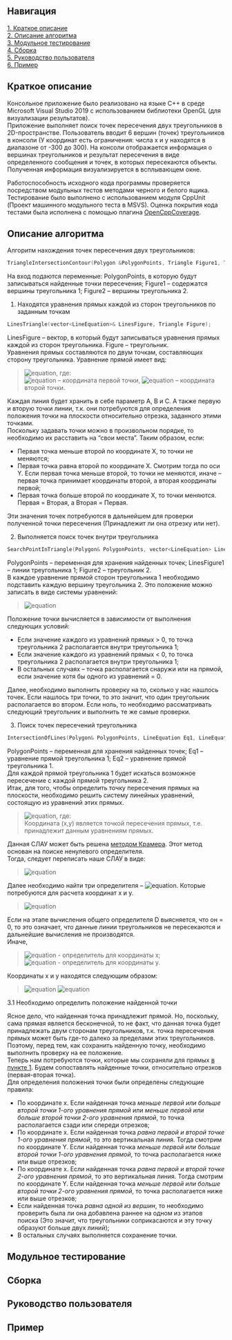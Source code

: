 ## Навигация   
[1. Краткое описание](#Description)  
[2. Описание алгоритма](#Algorithm)  
[3. Модульное тестирование](#UnitTests)  
[4. Сборка](#Build)  
[5. Руководство пользователя](#UsersManual)  
[6. Пример](#Example)  
  
<a name="Description"><h2>Краткое описание</h2></a>
Консольное приложение было реализовано на языке C++ в среде Microsoft Visual Studio 2019 с использованием библиотеки OpenGL (для визуализации результатов).  
Приложение выполняет поиск точек пересечения двух треугольников в 2D-пространстве.
Пользователь вводит 6 вершин (точек) треугольников в консоли (У координат есть ограничения: числа x и y находятся в диапазоне от -300 до 300). На консоли отображается информация о вершинах треугольников и результат пересечения в виде определенного сообщения и точек, в которых пересекаются объекты. Полученная информация визуализируется в всплывающем окне.  
  
Работоспособность исходного кода программы проверяется посредством модульных тестов методами черного и белого ящика. Тестирование было выполнено с использованием модуля CppUnit (Проект машинного модульного теста в MSVS). Оценка покрытия кода тестами была исполнена с помощью плагина [OpenCppCoverage](https://github.com/OpenCppCoverage/OpenCppCoverage).
<a name="Algorithm"><h2>Описание алгоритма</h2></a>
Алгоритм нахождения точек пересечения двух треугольников:  
```C++
TriangleIntersectionContour(Polygon &PolygonPoints, Triangle Figure1, Triangle Figure2);
```
На вход подаются переменные: PolygonPoints, в которую будут записываться найденные точки пересечения; Figure1 – содержатся вершины треугольника 1; Figure2 – вершины треугольника 2.  
<a name="Num1"></a>
1. Находятся уравнения прямых каждой из сторон треугольников по заданным точкам
```C++
LinesTriangle(vector<LineEquation>& LinesFigure, Triangle Figure);
```
LinesFigure – вектор, в который будут записываться уравнения прямых каждой из сторон треугольника. Figure – треугольник.  
Уравнения прямых составляются по двум точкам, составляющих сторону треугольника. Уравнение прямой имеет вид:  

> ![equation](https://latex.codecogs.com/svg.image?(y_1-&space;y_2)x&plus;(x_2-x_1)y&plus;(x_1&space;y_2-x_2&space;y_1)=0=>&space;Ax&plus;By&plus;C=0), где:  
> ![equation](https://latex.codecogs.com/svg.image?(x_1,&space;y_1)) – координата первой точки, ![equation](https://latex.codecogs.com/svg.image?(x_2,&space;y_2)) – координата второй точки. 
   
Каждая линия будет хранить в себе параметр A, B и С. А также первую и вторую точки линии, т.к. они потребуются для определения положения точки на плоскости относительно отрезка, заданного этими точками.  
Поскольку задавать точки можно в произвольном порядке, то необходимо их расставить на “свои места”. Таким образом, если:  
* Первая точка меньше второй по координате X, то точки не меняются;
* Первая точка равна второй по координате X. Смотрим тогда по оси Y. Если первая точка меньше второй, то точки не меняются, иначе – первая точка принимает координаты второй, а вторая координаты первой;
* Первая точка больше второй по координате X, то точки меняются. Первая = Вторая, а Вторая = Первая.  
  
Эти значения точек потребуются в дальнейшем для проверки полученной точки пересечения (Принадлежит ли она отрезку или нет).  
  
  2. Выполняется поиск точек внутри треугольника
```C++
SearchPointInTriangle(Polygon& PolygonPoints, vector<LineEquation> LinesFigure1, Triangle Figure2);
```
PolygonPoints – переменная для хранения найденных точек; LinesFigure1 – линии треугольника 1; Figure2 – треугольник 2.  
В каждое уравнение прямой сторон треугольника 1 необходимо подставить каждую вершину треугольника 2. Это положение можно записать в виде системы уравнений:  
  
> ![equation](https://latex.codecogs.com/svg.image?%5Cleft%5C%7B%5Cbegin%7Bmatrix%7D%20A_1x&plus;B_1y&plus;C_1=0%20%5C%5C%20A_2x&plus;B_2y&plus;C_2=0%20%5C%5C%20A_3x&plus;B_3y&plus;C_3=0%20%5C%5C%5Cend%7Bmatrix%7D%5Cright.%20)  
  
Положение точки вычисляется в зависимости от выполнения следующих условий:  
* Если значение каждого из уравнений прямых > 0, то точка треугольника 2 располагается внутри треугольника 1;
* Если значение каждого из уравнений прямых < 0, то точка треугольника 2 располагается внутри треугольника 1;
* В остальных случаях – точка располагается снаружи или на прямой, если значение хотя бы одного из уравнений = 0.  
  
Далее, необходимо выполнить проверку на то, сколько у нас нашлось точек. Если нашлось три точки, то это значит, что один треугольник располагается во втором. Если ноль, то необходимо рассматривать следующий треугольник и выполнить те же самые проверки.  
  
  3.	Поиск точек пересечений треугольника
```C++
IntersectionOfLines(Polygon& PolygonPoints, LineEquation Eq1, LineEquation Eq2);
```
PolygonPoints – переменная для хранения найденных точек; Eq1 – уравнение прямой треугольника 1; Eq2 – уравнение прямой треугольника 1.  
Для каждой прямой треугольника 1 будет искаться возможное пересечение с каждой прямой треугольника 2.  
Итак, для того, чтобы определить точку пересечения прямых на плоскости, необходимо решить систему линейных уравнений, состоящую из уравнений этих прямых.  
  
> ![equation](https://latex.codecogs.com/svg.image?%5Cleft%5C%7B%5Cbegin%7Bmatrix%7D%20A_1x&plus;B_1y&plus;C_1=0%20%5C%5C%20A_2x&plus;B_2y&plus;C_2=0%20%5C%5C%5Cend%7Bmatrix%7D%5Cright.%20), где:  
> Координата (x,y) является точкой пересечения прямых, т.е. принадлежит данным уравнениям прямых.  
  
Данная СЛАУ может быть решена [методом Крамера](https://ru.wikipedia.org/wiki/%D0%9C%D0%B5%D1%82%D0%BE%D0%B4_%D0%9A%D1%80%D0%B0%D0%BC%D0%B5%D1%80%D0%B0). Этот метод основан на поиске ненулевого определителя.  
Тогда, следует переписать наше СЛАУ в виде:  

> ![equation](https://latex.codecogs.com/svg.image?%5Cleft%5C%7B%5Cbegin%7Bmatrix%7D%20A_1x&plus;B_1y=-C_1%20%5C%5C%20A_2x&plus;B_2y=-C_2%20%5C%5C%5Cend%7Bmatrix%7D%5Cright.%20)  
  
Далее необходимо найти три определителя – ![equation](https://latex.codecogs.com/svg.image?D,&space;D_x,&space;D_y&space;). Которые потребуются для расчета координат х и у.  

> ![equation](https://latex.codecogs.com/svg.image?D=%20%5Cbegin%7Bvmatrix%7D%20A_1&B_1%20%20%5C%5C%20A_2&B_2%20%20%5C%5C%5Cend%7Bvmatrix%7D=A_1*B_2-%20B_1*A_2%20)
  
Если на этапе вычисления общего определителя D выясняется, что он = 0, то это означает, что данные линии треугольников не пересекаются и дальнейшие вычисления не производятся.  
Иначе,  
  
> ![equation](https://latex.codecogs.com/svg.image?D_x=%20%5Cbegin%7Bvmatrix%7D%20-C_1&B_1%20%20%5C%5C%20-C_2&B_2%20%20%5C%5C%5Cend%7Bvmatrix%7D=-C_1*B_2-B_1*(-C_2)%20) - определитель для координаты x;  
> ![equation](https://latex.codecogs.com/svg.image?D_y=%20%5Cbegin%7Bvmatrix%7D%20A_1&-C_1%20%20%5C%5C%20A_2&-C_2%20%20%5C%5C%5Cend%7Bvmatrix%7D=A_1*(-C_2)-(-C_1)*A_2%20) - определитель для координаты y.  
  
Координаты x и y находятся следующим образом:  
  
> ![equation](https://latex.codecogs.com/svg.image?x=%5Cfrac%7BD_x%7D%7BD%7D=%5Cfrac%7B-C_1*B_2-%20B_1*(-C_2)%7D%7BA_1*B_2-%20B_1*A_2%7D%20)  
> ![equation](https://latex.codecogs.com/svg.image?y=%5Cfrac%7BD_y%7D%7BD%7D=%5Cfrac%7BA_1*(-C_2)-(-C_1)*A_2%7D%7BA_1*B_2-%20B_1*A_2%7D%20)  
  
  
  
   3.1  Необходимо определить положение найденной точки  

Ясное дело, что найденная точка принадлежит прямой. Но, поскольку, сама прямая является бесконечной, то не факт, что данная точка будет принадлежать двум сторонам треугольников, т.к. точка пересечения прямых может быть где-то далеко за пределами этих треугольников. Поэтому, перед тем, как сохранить найденную точку, необходимо выполнить проверку на ее положение.  
Теперь нам потребуются точки, которые мы сохраняли для прямых [в пункте 1](#Num1). Будем сопоставлять найденные точки, относительно отрезков (первая-вторая точка).  
Для определения положения точки были определены следующие правила:  
* По координате х. Если найденная точка *меньше первой или больше второй точки 1-ого уравнения прямой* или *меньше первой или больше второй точки 2-ого уравнения прямой*, то точка располагается сзади или спереди отрезков;
* По координате х. Если найденная точка *равна первой и второй точке 1-ого уравнения прямой*, то это вертикальная линия. Тогда смотрим по координате Y. Если найденная точка *меньше первой или больше второй точки 1-ого уравнения прямой*, то точка располагается ниже или выше отрезков;
* По координате х. Если найденная точка *равна первой и второй точке 2-ого уравнения прямой*, то это вертикальная линия. Тогда смотрим по координате Y. Если найденная точка *меньше первой или больше второй точки 2-ого уравнения прямой*, то точка располагается ниже или выше отрезков;
* Если найденная точка *равна одной из вершин*, то необходимо проверить была ли она добавлена раннее на одном из этапов поиска (Это значит, что треугольники соприкасаются и эту точку образуют больше двух линий);
* В остальных случаях выполняется сохранение точки.


<a name="UnitTests"><h2>Модульное тестирование</h2></a>
<a name="Build"><h2>Сборка</h2></a>
<a name="UsersManual"><h2>Руководство пользователя</h2></a>
<a name="Example"><h2>Пример</h2></a>
